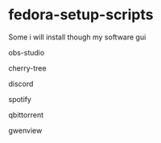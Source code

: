 # fedora-setup-scripts

Some i will install though my software gui

obs-studio

cherry-tree

discord

spotify

qbittorrent

gwenview
